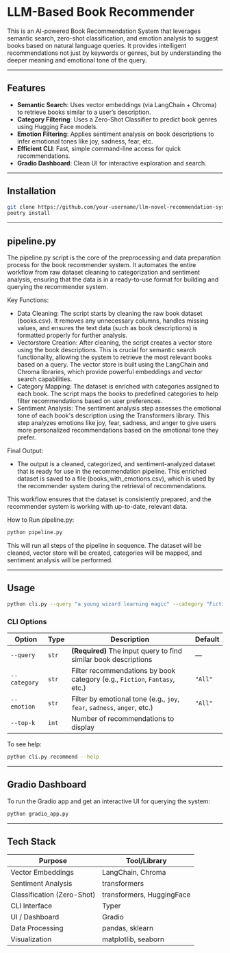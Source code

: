 # LLM-Based Book Recommender

This is an AI-powered Book Recommendation System that leverages semantic search, zero-shot classification, and emotion analysis to suggest books based on natural language queries. It provides intelligent recommendations not just by keywords or genres, but by understanding the deeper meaning and emotional tone of the query.


---

## Features

- **Semantic Search**: Uses vector embeddings (via LangChain + Chroma) to retrieve books similar to a user’s description.
- **Category Filtering**: Uses a Zero-Shot Classifier to predict book genres using Hugging Face models.
- **Emotion Filtering**: Applies sentiment analysis on book descriptions to infer emotional tones like joy, sadness, fear, etc.
- **Efficient CLI**: Fast, simple command-line access for quick recommendations.
- **Gradio Dashboard**: Clean UI for interactive exploration and search.

---

## Installation

```bash
git clone https://github.com/your-username/llm-novel-recommendation-system.git
poetry install
```

---

## pipeline.py
The pipeline.py script is the core of the preprocessing and data preparation process for the book recommender system. It automates the entire workflow from raw dataset cleaning to categorization and sentiment analysis, ensuring that the data is in a ready-to-use format for building and querying the recommender system.

Key Functions:
- Data Cleaning:
The script starts by cleaning the raw book dataset (books.csv). It removes any unnecessary columns, handles missing values, and ensures the text data (such as book descriptions) is formatted properly for further analysis.
- Vectorstore Creation:
After cleaning, the script creates a vector store using the book descriptions. This is crucial for semantic search functionality, allowing the system to retrieve the most relevant books based on a query. The vector store is built using the LangChain and Chroma libraries, which provide powerful embeddings and vector search capabilities.
- Category Mapping:
The dataset is enriched with categories assigned to each book. The script maps the books to predefined categories to help filter recommendations based on user preferences.
- Sentiment Analysis:
The sentiment analysis step assesses the emotional tone of each book's description using the Transformers library. This step analyzes emotions like joy, fear, sadness, and anger to give users more personalized recommendations based on the emotional tone they prefer.

Final Output:
- The output is a cleaned, categorized, and sentiment-analyzed dataset that is ready for use in the recommendation pipeline. This enriched dataset is saved to a file (books_with_emotions.csv), which is used by the recommender system during the retrieval of recommendations.

This workflow ensures that the dataset is consistently prepared, and the recommender system is working with up-to-date, relevant data.

How to Run pipeline.py:
```bash
python pipeline.py
```
This will run all steps of the pipeline in sequence. The dataset will be cleaned, vector store will be created, categories will be mapped, and sentiment analysis will be performed.

---

## Usage
```bash
python cli.py --query "a young wizard learning magic" --category "Fiction" --emotion "joy" --top-k 5
```

### CLI Options

| Option       | Type   | Description                                                                  | Default |
|--------------|--------|------------------------------------------------------------------------------|---------|
| `--query`    | `str`  | **(Required)** The input query to find similar book descriptions             | —       |
| `--category` | `str`  | Filter recommendations by book category (e.g., `Fiction`, `Fantasy`, etc.)   | `"All"` |
| `--emotion`  | `str`  | Filter by emotional tone (e.g., `joy`, `fear`, `sadness`, `anger`, etc.)     | `"All"` |
| `--top-k`    | `int`  | Number of recommendations to display      

To see help:
```bash
python cli.py recommend --help
```

---

## Gradio Dashboard
To run the Gradio app and get an interactive UI for querying the system:
```bash
python gradio_app.py
```

---

## Tech Stack
| **Purpose**                | **Tool/Library**                          |
|----------------------------|-------------------------------------------|
| Vector Embeddings           | LangChain, Chroma                         |
| Sentiment Analysis          | transformers                             |
| Classification (Zero-Shot)  | transformers, HuggingFace                 |
| CLI Interface               | Typer                                     |
| UI / Dashboard              | Gradio                                    |
| Data Processing             | pandas, sklearn                           |
| Visualization               | matplotlib, seaborn                       |
